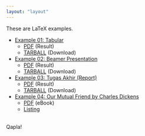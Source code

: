 ```yaml
---
layout: "layout"
---
```


These are LaTeX examples.

* [Example 01: Tabular](/LaTeX01/)
  * [PDF](LaTeX01/example01.pdf) (Result)
  * [TARBALL](tarballs/LaTeX01.tar.bz2) (Download)
* [Example 02: Beamer Presentation](/LaTeX02/)
  * [PDF](LaTeX02/os00.pdf) (Result)
  * [TARBALL](tarballs/LaTeX02.tar.bz2) (Download)
* [Example 03: Tugas Akhir (Report)](/LaTeX03/)
  * [PDF](LaTeX03/skripsi.pdf) (Result)
  * [TARBALL](tarballs/LaTeX03.tar.bz2) (Download)
* [Example 04: Our Mutual Friend by Charles Dickens ](https://JennyWren.vlsm.org/)
  * [PDF](https://jennywren.vlsm.org/LaTeX/JennyWren.pdf) (eBook)
  * [Listing](https://jennywren.vlsm.org/004.html)

<br>
Qapla!

